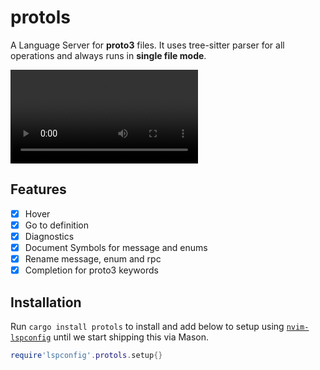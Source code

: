 # protols
A Language Server for **proto3** files. It uses tree-sitter parser for all operations and always runs in **single file mode**.

![](./assets/protols.mov)

## Features 
- [x] Hover
- [x] Go to definition
- [x] Diagnostics
- [x] Document Symbols for message and enums
- [x] Rename message, enum and rpc
- [x] Completion for proto3 keywords

## Installation

Run `cargo install protols` to install and add below to setup using [`nvim-lspconfig`](https://github.com/neovim/nvim-lspconfig/blob/master/doc/server_configurations.md#protols) until we start shipping this via Mason.

```lua
require'lspconfig'.protols.setup{}

```
